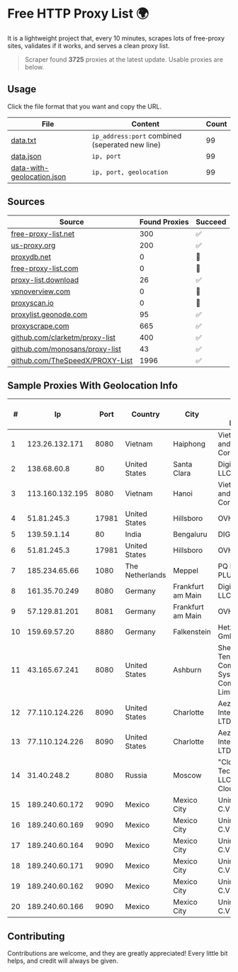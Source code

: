 
# Free HTTP Proxy List 🌍

It is a lightweight project that, every 10 minutes, scrapes lots of free-proxy sites, validates if it works, and serves a clean proxy list.


> Scraper found **3725** proxies at the latest update. Usable proxies are below.

## Usage

Click the file format that you want and copy the URL.


|File|Content|Count|
|----|-------|-----|
|[data.txt](https://raw.githubusercontent.com/themiralay/Proxy-List-World/master/data.txt)|`ip_address:port` combined (seperated new line)|99|
|[data.json](https://raw.githubusercontent.com/themiralay/Proxy-List-World/master/data.json)|`ip, port`|99|
|[data-with-geolocation.json](https://raw.githubusercontent.com/themiralay/Proxy-List-World/master/data-with-geolocation.json)|`ip, port, geolocation`|99|

## Sources

|Source|Found Proxies|Succeed|
|------|-------------|-------|
|[free-proxy-list.net](https://free-proxy-list.net)|300|✅|
|[us-proxy.org](https://www.us-proxy.org)|200|✅|
|[proxydb.net](http://proxydb.net)|0|🚫|
|[free-proxy-list.com](https://free-proxy-list.com/?page=&port=&type%5B%5D=http&type%5B%5D=https&up_time=0&search=Search)|0|🚫|
|[proxy-list.download](https://www.proxy-list.download/HTTP)|26|✅|
|[vpnoverview.com](https://vpnoverview.com/privacy/anonymous-browsing/free-proxy-servers)|0|🚫|
|[proxyscan.io](https://www.proxyscan.io)|0|🚫|
|[proxylist.geonode.com](https://proxylist.geonode.com/api/proxy-list?limit=300&page=1&sort_by=lastChecked&sort_type=desc&protocols=http,https)|95|✅|
|[proxyscrape.com](https://api.proxyscrape.com/v2/?request=displayproxies&protocol=http&timeout=10000&country=all&ssl=all&anonymity=all)|665|✅|
|[github.com/clarketm/proxy-list](https://raw.githubusercontent.com/clarketm/proxy-list/master/proxy-list-raw.txt)|400|✅|
|[github.com/monosans/proxy-list](https://raw.githubusercontent.com/monosans/proxy-list/main/proxies/http.txt)|43|✅|
|[github.com/TheSpeedX/PROXY-List](https://raw.githubusercontent.com/TheSpeedX/PROXY-List/master/http.txt)|1996|✅|


## Sample Proxies With Geolocation Info

|#|Ip|Port|Country|City|Internet Service Provider|
|-|--|----|-------|----|-------------------------|
|1|123.26.132.171|8080|Vietnam|Haiphong|VietNam Post and Telecom Corporation|
|2|138.68.60.8|80|United States|Santa Clara|DigitalOcean, LLC|
|3|113.160.132.195|8080|Vietnam|Hanoi|VietNam Post and Telecom Corporation|
|4|51.81.245.3|17981|United States|Hillsboro|OVH SAS|
|5|139.59.1.14|80|India|Bengaluru|DIGITALOCEAN|
|6|51.81.245.3|17981|United States|Hillsboro|OVH SAS|
|7|185.234.65.66|1080|The Netherlands|Meppel|PQ HOSTING PLUS S.R.L.|
|8|161.35.70.249|8080|Germany|Frankfurt am Main|DigitalOcean, LLC|
|9|57.129.81.201|8081|Germany|Frankfurt am Main|OVH SAS|
|10|159.69.57.20|8880|Germany|Falkenstein|Hetzner Online GmbH|
|11|43.165.67.241|8080|United States|Ashburn|Shenzhen Tencent Computer Systems Company Limited|
|12|77.110.124.226|8090|United States|Charlotte|Aeza International LTD|
|13|77.110.124.226|8090|United States|Charlotte|Aeza International LTD|
|14|31.40.248.2|8080|Russia|Moscow|"Cloud Technologies" LLC trading as Cloud.ru|
|15|189.240.60.172|9090|Mexico|Mexico City|Uninet S.A. de C.V.|
|16|189.240.60.169|9090|Mexico|Mexico City|Uninet S.A. de C.V.|
|17|189.240.60.164|9090|Mexico|Mexico City|Uninet S.A. de C.V.|
|18|189.240.60.171|9090|Mexico|Mexico City|Uninet S.A. de C.V.|
|19|189.240.60.162|9090|Mexico|Mexico City|Uninet S.A. de C.V.|
|20|189.240.60.166|9090|Mexico|Mexico City|Uninet S.A. de C.V.|



## Contributing

Contributions are welcome, and they are greatly appreciated! Every
little bit helps, and credit will always be given.

